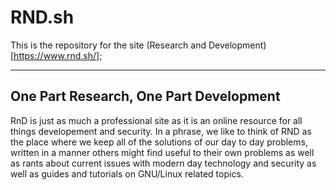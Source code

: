 # RND.sh
This is the repository for the site (Research and Development)[https://www.rnd.sh/];

---

## One Part Research, One Part Development

RnD is just as much a professional site as it is an online resource for all things developement and security. In a phrase, we like to think of RND as the place where we keep all of the solutions of our day to day problems, written in a manner others might find useful to their own problems as well as rants about current issues with modern day technology and security as well as guides and tutorials on GNU/Linux related topics.

